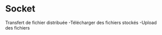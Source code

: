 # Socket
Transfert de fichier distribuée
  -Télécharger des fichiers stockés
  -Upload des fichiers
